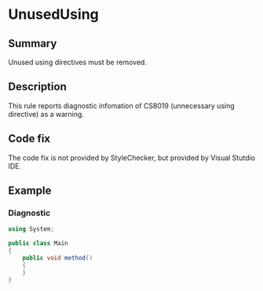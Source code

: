 # UnusedUsing

## Summary

Unused using directives must be removed.

## Description

This rule reports diagnostic infomation of CS8019 (unnecessary using directive) as a warning.

## Code fix

The code fix is not provided by StyleChecker, but provided by Visual Stutdio IDE.

## Example

### Diagnostic

```csharp
using System;

public class Main
{
    public void method()
    {
    }
}
```
